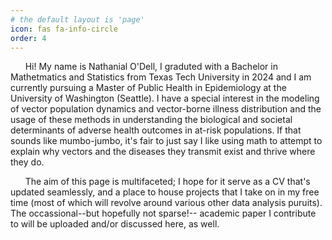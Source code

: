 ```yaml
---
# the default layout is 'page'
icon: fas fa-info-circle
order: 4
---
```


&nbsp;&nbsp;&nbsp;&nbsp;&nbsp;&nbsp;Hi! My name is Nathanial O'Dell, I graduted with a Bachelor in Mathetmatics and Statistics from Texas Tech University in 2024 and I am currently pursuing a Master of Public Health in Epidemiology at the University of Washington (Seattle). I have a special interest in the modeling of vector population dynamics and vector-borne illness distribution and the usage of these methods in understanding the biological and societal determinants of adverse health outcomes in at-risk populations. If that sounds like mumbo-jumbo, it's fair to just say I like using math to attempt to explain why vectors and the diseases they transmit exist and thrive where they do.

&nbsp;&nbsp;&nbsp;&nbsp;&nbsp;&nbsp;The aim of this page is multifaceted; I hope for it serve as a CV that's updated seamlessly, and a place to house projects that I take on in my free time (most of which will revolve around various other data analysis puruits). The occassional--but hopefully not sparse!-- academic paper I contribute to will be uploaded and/or discussed here, as well. 